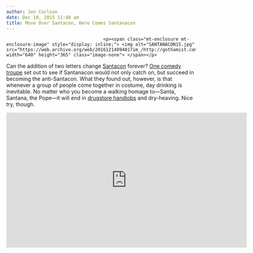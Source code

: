 ```yaml
---
author: Jen Carlson
date: Dec 10, 2015 11:48 am
title: Move Over Santacon, Here Comes Santanacon
---
```


	
										<p><span class="mt-enclosure mt-enclosure-image" style="display: inline;"> <img alt="SANTANACON15.jpg" src="https://web.archive.org/web/20161214094017im_/http://gothamist.com/attachments/arts_jen/SANTANACON15.jpg" width="640" height="365" class="image-none"> </span></p>

<p>Can the addition of two letters change <a href="https://web.archive.org/web/20161214094017/http://gothamist.com/tags/santacon">Santacon</a> forever? <a href="https://web.archive.org/web/20161214094017/https://www.youtube.com/channel/UCFvzLy0643dV4T7U4MYAGbA">One comedy troupe</a> set out to see if Santanacon would not only catch on, but succeed in becoming the anti-Santacon. What they found out, however, is that whenever a group of people come together in costume, day drinking is inevitable. No matter who you become a walking homage to&#x2014;Santa, Santana, the Pope&#x2014;it will end in <a href="https://web.archive.org/web/20161214094017/http://gothamist.com/2013/12/16/video_santa_receives_terrible_handj.php">drugstore handjobs</a> and dry-heaving. Nice try, though.</p>

<p><iframe width="640" height="360" src="https://web.archive.org/web/20161214094017if_/https://www.youtube.com/embed/-J23kdHrJbk?controls=0" frameborder="0" allowfullscreen></iframe></p>					
										
									
				